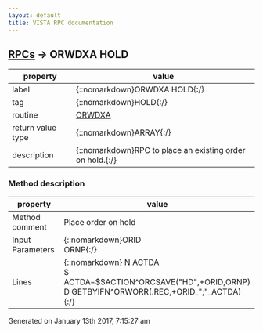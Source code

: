 ```yaml
---
layout: default
title: VISTA RPC documentation
---
```




## [RPCs](TableOfContent.md) &#8594; ORWDXA HOLD 

 property | value 
--- | --- 
 label | {::nomarkdown}ORWDXA HOLD{:/}
 tag | {::nomarkdown}HOLD{:/}
 routine | [ORWDXA](http://code.osehra.org/dox/Routine_ORWDXA_source.html)
 return value type | {::nomarkdown}ARRAY{:/}
 description | {::nomarkdown}RPC to place an existing order on hold.{:/}


### Method description

 property | value 
 --- | --- 
 Method comment | Place order on hold
 Input Parameters | {::nomarkdown}ORID<br/>ORNP{:/}
 Lines | {::nomarkdown} N ACTDA<br/> S ACTDA=$$ACTION^ORCSAVE("HD",+ORID,ORNP)<br/> D GETBYIFN^ORWORR(.REC,+ORID_";"_ACTDA){:/}




 Generated on January 13th 2017, 7:15:27 am